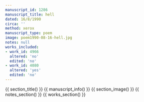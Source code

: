 ```yaml
---
manuscript_id: 1286
manuscript_title: hell
dated: 16/8/1990
circa: ''
method: xerox
manuscript_type: poem
image: poem1990-08-16-hell.jpg
notes: null
works_included:
- work_id: 4966
  altered: 'no'
  edited: 'no'
- work_id: 4080
  altered: 'yes'
  edited: 'no'
---
```


{{ section_title() }}
{{ manuscript_info() }}
{{ section_image() }}
{{ notes_section() }}
{{ works_section() }}
